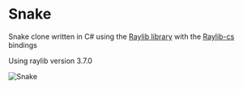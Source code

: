 # Snake
Snake clone written in C# using the [Raylib library](https://www.raylib.com/) with the [Raylib-cs](https://github.com/ChrisDill/Raylib-cs) bindings

Using raylib version 3.7.0

![Snake](https://i.ibb.co/LrvFj3c/snake.png "Snake")
